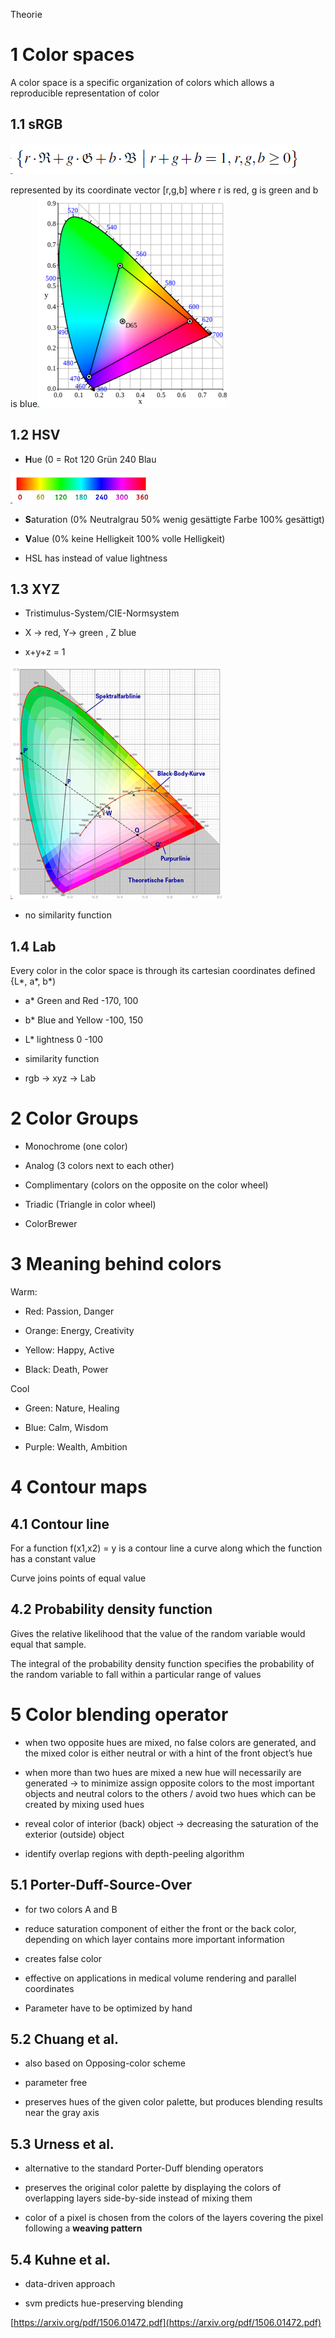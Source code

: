 Theorie

# 1 Color spaces

A color space is a specific organization of colors which allows a reproducible representation of color

## 1.1 sRGB

![image alt text](image_0.png)

represented by its coordinate vector [r,g,b] where r is red, g is green and b is blue![image alt text](image_1.png)

## 1.2 HSV

* **H**ue (0 = Rot 120 Grün 240 Blau

![image alt text](image_2.png)

* **S**aturation (0% Neutralgrau 50% wenig gesättigte Farbe 100% gesättigt)

* **V**alue (0% keine Helligkeit 100% volle Helligkeit)

* HSL has instead of value lightness

## 1.3 XYZ

* Tristimulus-System/CIE-Normsystem

* X -> red, Y-> green , Z blue

* x+y+z = 1

![image alt text](image_3.png)

* no similarity function

## 1.4 Lab

Every color in the color space is through its cartesian coordinates defined {L*, a*, b*)

* a* Green and Red -170, 100

* b* Blue and Yellow -100, 150

* L* lightness 0 -100

* similarity function

* rgb -> xyz -> Lab

# 2 Color Groups

* Monochrome (one color)

* Analog (3 colors next to each other)

* Complimentary (colors on the opposite on the color wheel)

* Triadic (Triangle in color wheel)

* ColorBrewer

# 3 Meaning behind colors

Warm:

* Red: Passion, Danger

* Orange: Energy, Creativity

* Yellow: Happy, Active

* Black: Death, Power

Cool

* Green: Nature, Healing

* Blue: Calm, Wisdom

* Purple: Wealth, Ambition

# 4 Contour maps

## 4.1 Contour line

For a function f(x1,x2) = y is a contour line a curve along which the function has a constant value

Curve joins points of equal value

## 4.2 Probability density function

Gives the relative likelihood that the value of the random variable would equal that sample.

The integral of the probability density function specifies the probability of the random variable to fall within a particular range of values

# 5 Color blending operator

* when two opposite hues are mixed, no false colors are generated, and the mixed color is either neutral or with a hint of the front object’s hue

* when more than two hues are mixed a new hue will necessarily are generated -> to minimize  assign opposite colors to the most important objects and neutral colors to the others / avoid two hues which can be created by mixing used hues

* reveal color of interior (back) object -> decreasing the saturation of the exterior (outside) object

* identify overlap regions with depth-peeling algorithm

## 5.1 Porter-Duff-Source-Over

* for two colors A and B

* reduce saturation component of either the front or the back color, depending on which layer contains more important information

* creates false color

* effective on applications in medical volume rendering and parallel coordinates

* Parameter have to be optimized by hand

## 5.2 Chuang et al.

* also based on Opposing-color scheme

* parameter free

* preserves hues of the given color palette, but produces blending results near the gray axis

## 5.3 Urness et al.

* alternative to the standard Porter-Duff blending operators

* preserves the original color palette by displaying the colors of overlapping layers side-by-side instead of mixing them

* color of a pixel is chosen from the colors of the layers covering the pixel following a **weaving pattern**

## 5.4 Kuhne et al.

* data-driven approach

* svm predicts hue-preserving blending

[https://arxiv.org/pdf/1506.01472.pdf](https://arxiv.org/pdf/1506.01472.pdf)

